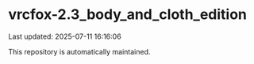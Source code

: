 # vrcfox-2.3_body_and_cloth_edition

Last updated: 2025-07-11 16:16:06

This repository is automatically maintained.
